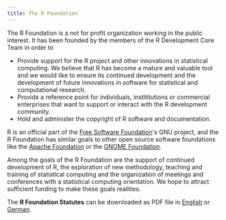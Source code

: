 ```yaml
---
title: The R Foundation
---
```


The R Foundation is a not for profit organization working in the public interest. It has been founded by the members of the R Development Core Team in order to

-   Provide support for the R project and other innovations in statistical computing. We believe that R has become a mature and valuable tool and we would like to ensure its continued development and the development of future innovations in software for statistical and computational research.
-   Provide a reference point for individuals, instititutions or commercial enterprises that want to support or interact with the R development community.
-   Hold and administer the copyright of R software and documentation.

R is an official part of the [Free Software Foundation](https://www.fsf.org/)'s GNU project, and the R Foundation has similar goals to other open source software foundations like the [Apache Foundation](https://www.apache.org/foundation/) or the [GNOME Foundation](http://foundation.gnome.org).

Among the goals of the R Foundation are the support of continued development of R, the exploration of new methodology, teaching and training of statistical computing and the organization of meetings and conferences with a statistical computing orientation. We hope to attract sufficient funding to make these goals realities.

The **R Foundation Statutes** can be downloaded as PDF file in [English](Rfoundation-statutes.pdf) or [German](Rfoundation-statutes-at.pdf).


